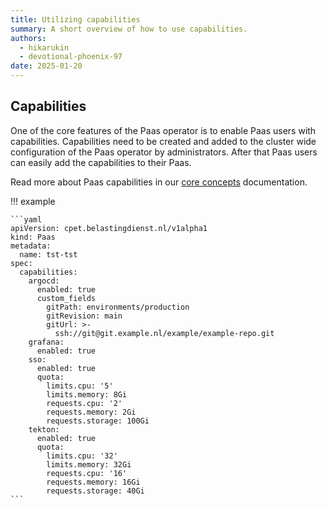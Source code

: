 ```yaml
---
title: Utilizing capabilities
summary: A short overview of how to use capabilities.
authors:
  - hikarukin
  - devotional-phoenix-97
date: 2025-01-20
---
```


## Capabilities

One of the core features of the Paas operator is to enable Paas users with capabilities.
Capabilities need to be created and added to the cluster wide configuration of the
Paas operator by administrators. After that Paas users can easily add the capabilities
to their Paas.

Read more about Paas capabilities in our [core concepts](../overview/core_concepts/capabilities.md) documentation.

!!! example

    ```yaml
    apiVersion: cpet.belastingdienst.nl/v1alpha1
    kind: Paas
    metadata:
      name: tst-tst
    spec:
      capabilities:
        argocd:
          enabled: true
          custom_fields
            gitPath: environments/production
            gitRevision: main
            gitUrl: >-
              ssh://git@git.example.nl/example/example-repo.git
        grafana:
          enabled: true
        sso:
          enabled: true
          quota:
            limits.cpu: '5'
            limits.memory: 8Gi
            requests.cpu: '2'
            requests.memory: 2Gi
            requests.storage: 100Gi
        tekton:
          enabled: true
          quota:
            limits.cpu: '32'
            limits.memory: 32Gi
            requests.cpu: '16'
            requests.memory: 16Gi
            requests.storage: 40Gi
    ```
